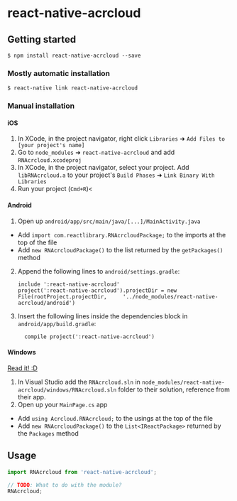 
# react-native-acrcloud

## Getting started

`$ npm install react-native-acrcloud --save`

### Mostly automatic installation

`$ react-native link react-native-acrcloud`

### Manual installation


#### iOS

1. In XCode, in the project navigator, right click `Libraries` ➜ `Add Files to [your project's name]`
2. Go to `node_modules` ➜ `react-native-acrcloud` and add `RNAcrcloud.xcodeproj`
3. In XCode, in the project navigator, select your project. Add `libRNAcrcloud.a` to your project's `Build Phases` ➜ `Link Binary With Libraries`
4. Run your project (`Cmd+R`)<

#### Android

1. Open up `android/app/src/main/java/[...]/MainActivity.java`
  - Add `import com.reactlibrary.RNAcrcloudPackage;` to the imports at the top of the file
  - Add `new RNAcrcloudPackage()` to the list returned by the `getPackages()` method
2. Append the following lines to `android/settings.gradle`:
  	```
  	include ':react-native-acrcloud'
  	project(':react-native-acrcloud').projectDir = new File(rootProject.projectDir, 	'../node_modules/react-native-acrcloud/android')
  	```
3. Insert the following lines inside the dependencies block in `android/app/build.gradle`:
  	```
      compile project(':react-native-acrcloud')
  	```

#### Windows
[Read it! :D](https://github.com/ReactWindows/react-native)

1. In Visual Studio add the `RNAcrcloud.sln` in `node_modules/react-native-acrcloud/windows/RNAcrcloud.sln` folder to their solution, reference from their app.
2. Open up your `MainPage.cs` app
  - Add `using Acrcloud.RNAcrcloud;` to the usings at the top of the file
  - Add `new RNAcrcloudPackage()` to the `List<IReactPackage>` returned by the `Packages` method


## Usage
```javascript
import RNAcrcloud from 'react-native-acrcloud';

// TODO: What to do with the module?
RNAcrcloud;
```
  